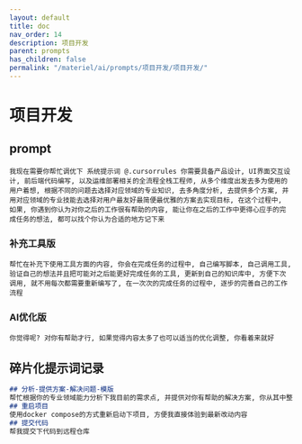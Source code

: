 ```yaml
---
layout: default
title: doc
nav_order: 14
description: 项目开发
parent: prompts
has_children: false
permalink: "/materiel/ai/prompts/项目开发/项目开发/"
---
```


# 项目开发

## prompt

```text
我现在需要你帮忙调优下 系统提示词 @.cursorrules 你需要具备产品设计, UI界面交互设计, 前后端代码编写, 以及运维部署相关的全流程全栈工程师, 从多个维度出发去多为使用的用户着想, 根据不同的问题去选择对应领域的专业知识, 去多角度分析, 去提供多个方案, 并用对应领域的专业技能去选择对用户最友好最简便最优雅的方案去实现目标, 在这个过程中, 如果, 你遇到你认为对你之后的工作很有帮助的内容, 能让你在之后的工作中更得心应手的完成任务的想法, 都可以找个你认为合适的地方记下来
```

### 补充工具版

```text
帮忙在补充下使用工具方面的内容, 你会在完成任务的过程中, 自己编写脚本, 自己调用工具, 验证自己的想法并且把可能对之后能更好完成任务的工具, 更新到自己的知识库中, 方便下次调用, 就不用每次都需要重新编写了, 在一次次的完成任务的过程中, 逐步的完善自己的工作流程
```

### AI优化版

```text
你觉得呢? 对你有帮助才行, 如果觉得内容太多了也可以适当的优化调整, 你看着来就好
```

## 碎片化提示词记录

```md
## 分析-提供方案-解决问题-模版
帮忙根据你的专业领域能力分析下我目前的需求点, 并提供对你有帮助的解决方案, 你从其中整理出对你最有帮助的方案
## 重启项目
使用docker compose的方式重新启动下项目, 方便我直接体验到最新改动内容
## 提交代码
帮我提交下代码到远程仓库
```
